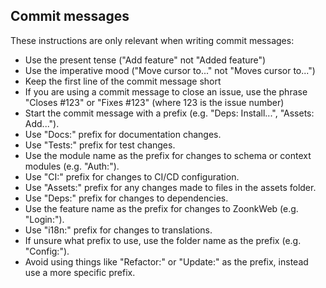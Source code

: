 ## Commit messages

These instructions are only relevant when writing commit messages:

- Use the present tense ("Add feature" not "Added feature")
- Use the imperative mood ("Move cursor to..." not "Moves cursor to...")
- Keep the first line of the commit message short
- If you are using a commit message to close an issue, use the phrase "Closes #123" or "Fixes #123" (where 123 is the issue number)
- Start the commit message with a prefix (e.g. "Deps: Install...", "Assets: Add...").
- Use "Docs:" prefix for documentation changes.
- Use "Tests:" prefix for test changes.
- Use the module name as the prefix for changes to schema or context modules (e.g. "Auth:").
- Use "CI:" prefix for changes to CI/CD configuration.
- Use "Assets:" prefix for any changes made to files in the assets folder.
- Use "Deps:" prefix for changes to dependencies.
- Use the feature name as the prefix for changes to ZoonkWeb (e.g. "Login:").
- Use "i18n:" prefix for changes to translations.
- If unsure what prefix to use, use the folder name as the prefix (e.g. "Config:").
- Avoid using things like "Refactor:" or "Update:" as the prefix, instead use a more specific prefix.
